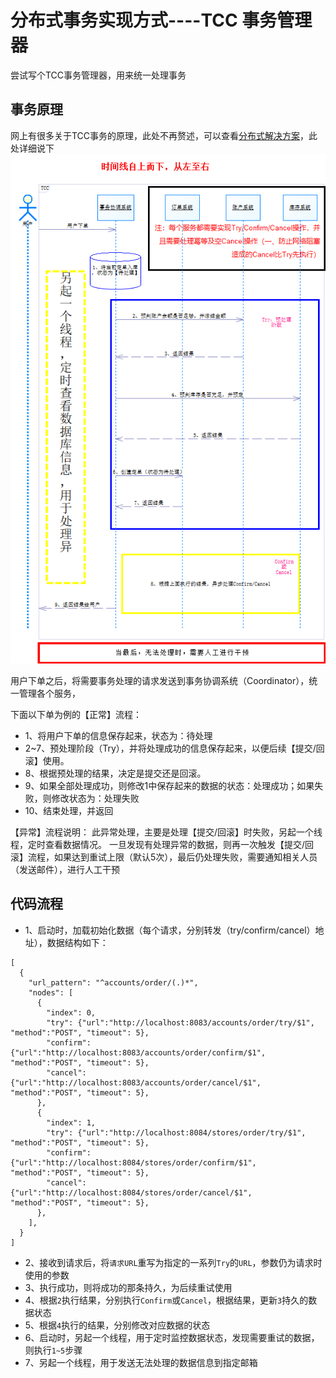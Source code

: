 # 分布式事务实现方式----TCC 事务管理器
尝试写个TCC事务管理器，用来统一处理事务

## 事务原理
网上有很多关于TCC事务的原理，此处不再赘述，可以查看[分布式解决方案](https://servicecomb.apache.org/docs/distributed_saga_3/)，此处详细说下![流程时序图](./img/tcc.bmp)

用户下单之后，将需要事务处理的请求发送到事务协调系统（Coordinator），统一管理各个服务，

下面以下单为例的【正常】流程：
* 1、将用户下单的信息保存起来，状态为：待处理
* 2~7、预处理阶段（Try），并将处理成功的信息保存起来，以便后续【提交/回滚】使用。
* 8、根据预处理的结果，决定是提交还是回滚。
* 9、如果全部处理成功，则修改1中保存起来的数据的状态：处理成功；如果失败，则修改状态为：处理失败
* 10、结束处理，并返回

【异常】流程说明：
此异常处理，主要是处理【提交/回滚】时失败，另起一个线程，定时查看数据情况。
一旦发现有处理异常的数据，则再一次触发【提交/回滚】流程，如果达到重试上限（默认5次），最后仍处理失败，需要通知相关人员（发送邮件），进行人工干预

## 代码流程
* 1、启动时，加载初始化数据（每个请求，分别转发（try/confirm/cancel）地址），数据结构如下：
```
[
  {
    "url_pattern": "^accounts/order/(.)*",
    "nodes": [
      {
        "index": 0,
        "try": {"url":"http://localhost:8083/accounts/order/try/$1", "method":"POST", "timeout": 5},
        "confirm": {"url":"http://localhost:8083/accounts/order/confirm/$1", "method":"POST", "timeout": 5},
        "cancel": {"url":"http://localhost:8083/accounts/order/cancel/$1", "method":"POST", "timeout": 5},
      },
      {
        "index": 1,
        "try": {"url":"http://localhost:8084/stores/order/try/$1", "method":"POST", "timeout": 5},
        "confirm": {"url":"http://localhost:8084/stores/order/confirm/$1", "method":"POST", "timeout": 5},
        "cancel": {"url":"http://localhost:8084/stores/order/cancel/$1", "method":"POST", "timeout": 5},
      },
    ],
  }
]
```
* 2、接收到请求后，将`请求URL`重写为指定的一系列`Try`的`URL`，参数仍为请求时使用的参数
* 3、执行成功，则将成功的那条持久，为后续重试使用
* 4、根据`2`执行结果，分别执行`Confirm`或`Cancel`，根据结果，更新`3`持久的数据状态
* 5、根据`4`执行的结果，分别修改对应数据的状态
* 6、启动时，另起一个线程，用于定时监控数据状态，发现需要重试的数据，则执行`1~5`步骤
* 7、另起一个线程，用于发送无法处理的数据信息到指定邮箱